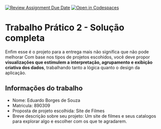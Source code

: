 [![Review Assignment Due Date](https://classroom.github.com/assets/deadline-readme-button-22041afd0340ce965d47ae6ef1cefeee28c7c493a6346c4f15d667ab976d596c.svg)](https://classroom.github.com/a/h3EojoSn)
[![Open in Codespaces](https://classroom.github.com/assets/launch-codespace-2972f46106e565e64193e422d61a12cf1da4916b45550586e14ef0a7c637dd04.svg)](https://classroom.github.com/open-in-codespaces?assignment_repo_id=19685421)

# Trabalho Prático 2 - Solução completa

Enfim esse é o projeto para a entrega mais não significa que não pode melhorar
Com base nos tipos de projetos escohidos, você deve propor **visualizações que estimulem a interpretação, agrupamento e exibição criativa dos dados**, trabalhando tanto a lógica quanto o design da aplicação.

## Informações do trabalho

- Nome: Eduardo Borges de Souza
- Matricula: 890309
- Proposta de projeto escolhida: Site de Filmes
- Breve descrição sobre seu projeto: Um site de filmes e seus catalogos para explorar algo e escolher com os que te agradarem.
